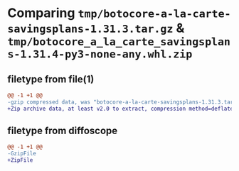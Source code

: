 # Comparing `tmp/botocore-a-la-carte-savingsplans-1.31.3.tar.gz` & `tmp/botocore_a_la_carte_savingsplans-1.31.4-py3-none-any.whl.zip`

## filetype from file(1)

```diff
@@ -1 +1 @@
-gzip compressed data, was "botocore-a-la-carte-savingsplans-1.31.3.tar", last modified: Fri Jul 14 01:46:42 2023, max compression
+Zip archive data, at least v2.0 to extract, compression method=deflate
```

## filetype from diffoscope

```diff
@@ -1 +1 @@
-GzipFile
+ZipFile
```

